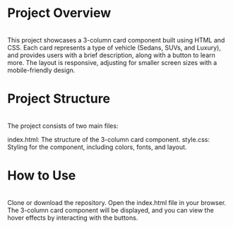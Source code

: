 <h1>Project Overview</h1> <br>
This project showcases a 3-column card component built using HTML and CSS. Each card represents a type of vehicle (Sedans, SUVs, and Luxury), and provides users with a brief description, along with a button to learn more. The layout is responsive, adjusting for smaller screen sizes with a mobile-friendly design.

<h1>Project Structure</h1> <br>
The project consists of two main files:

index.html: The structure of the 3-column card component.
style.css: Styling for the component, including colors, fonts, and layout.

<h1>How to Use</h1> <br>
Clone or download the repository.
Open the index.html file in your browser.
The 3-column card component will be displayed, and you can view the hover effects by interacting with the buttons.
